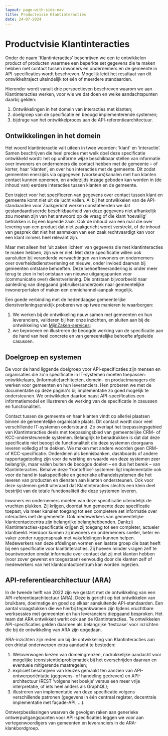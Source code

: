 ```yaml
---
layout: page-with-side-nav
title: Productvisie Klantinteracties
date: 24-07-2024
---
```


# Productvisie Klantinteracties

Onder de naam 'Klantinteracties' beschrijven we een te ontwikkelen product of producten waarmee een beperkte set gegevens die te maken hebben met contact tussen inwoners en ondernemers en de gemeente in API-specificaties wordt beschreven. Mogelijk leidt het resultaat van dit ontwikkeltraject uiteindelijk tot één of meerdere standaarden.

Hieronder wordt vanuit drie perspectieven beschreven waarom we aan Klantinteracties werken, voor wie we dat doen en welke aandachtspunten daarbij gelden:
1. Ontwikkelingen in het domein van interacties met klanten;
2. doelgroep van de specificatie en beoogd implementerende systemen;
3. bijdrage van het ontwikkelproces aan de API-referentiearchitectuur.

## Ontwikkelingen in het domein

Het woord klantinteractie valt uiteen in twee woorden: ‘klant’ en ‘interactie’. Samen beschrijven die heel precies met welk doel deze specificatie ontwikkeld wordt: het op uniforme wijze beschikbaar stellen van informatie over inwoners en ondernemers die contact hebben met de gemeente – of korter, haar ‘klanten’, en over hun interacties met de gemeente. Dit zodat gemeenten enerzijds via opgegeven (voorkeurs)kanalen met hun klanten contact kunnen opnemen, en anderzijds inzage geboden kan worden in (de inhoud van) eerdere interacties tussen klanten en de gemeente.

Een traject voor het specificeren van gegevens over contact tussen klant en gemeente komt niet uit de lucht vallen. Al bij het ontwikkelen van de API-standaarden voor Zaakgericht werken constateerden we dat gestandaardiseerde beschikbaarheid van deze gegevens niet afhankelijk zou moeten zijn van het antwoord op de vraag of die klant ‘toevallig’ betrokken is bij een lopende zaak. Ook de inhoud van een mail die over levering van een product dat niet zaakgericht wordt verstrekt, of de inhoud van gesprek dat niet het aanmaken van een zaak rechtvaardigt kan voor een klant immers heel relevant zijn.

Maar met alleen het ‘uit zaken lichten’ van gegevens die met klantinteracties te maken hebben, zijn we er niet. Met deze specificatie willen ook aansluiten bij veranderde verwachtingen van inwoners en ondernemers over overheidsdienstverlening en nieuwe, onder invloed daarvan bij gemeenten ontstane behoeften. Deze behoefteverandering is onder meer terug te zien in het ontstaan van nieuwe uitgangspunten voor (communicatie over) dienstverlening. Die ontstaan bijvoorbeeld naar aanleiding van diepgaand gebruikersonderzoek naar gemeentelijke inwonerportalen of maken een omnichannel-aanpak mogelijk.

Een goede verbinding met de hedendaagse gemeentelijke dienstverleningspraktijk proberen we op twee manieren te waarborgen:
1. We werken bij de ontwikkeling nauw samen met gemeenten en hun leveranciers, valideren bij hen onze inzichten, en sluiten aan bij de ontwikkeling van [MijnZaken-services](https://vng.nl/artikelen/mijnzaken-service-track-trace-voor-de-overheidsdienstlevering);
2. we beproeven en illustreren de beoogde werking van de specificatie aan de hand van heel concrete en van gemeentelijke behoefte afgeleide casussen.

## Doelgroep en systemen

De voor de hand liggende doelgroep voor API-specificaties zijn mensen en organisaties die zo'n specificatie in IT-systemen moeten toepassen: ontwikkelaars, (informatie)architecten, domein- en productmanagers die werken voor gemeenten en hun leveranciers. Hen proberen we met de documentatie op deze pagina's bij implementatie zo goed mogelijk te ondersteunen. We ontwikkelen daartoe naast API-specificaties een informatiemodel en illustreren de werking van de specificatie in casussen en functionaliteit.

Contact tussen de gemeente en haar klanten vindt op allerlei plaatsen binnen de gemeentelijke organisatie plaats. Dit contact wordt door veel verschillende IT-systemen ondersteund. Zo overlapt het toepassingsgebied van Klantinteracties deels met toepassingsbied van gemeentelijke CRM- of KCC-ondersteunende systemen. Belangrijk te benadrukken is dat dat deze specificatie niet beoogt de functionaliteit die deze systemen doorgaans leveren volledig af te dekken. We maken met andere woorden geen CRM- of KCC-specificatie. Onderdelen als kennisbanken, dashboards of andere rapportagetooling zijn voor de werking en waarde van deze systemen zeer belangrijk, maar vallen buiten de beoogde doelen – en dus het bereik – van Klantinteracties. Behalve deze ‘frontoffice’-systemen ligt implementatie ook voor de hand in taakspecifieke en generieke afhandelsystemen die het leveren van producten en diensten aan klanten ondersteunen. Ook voor deze systemen geldt uiteraard dat Klantinteracties slechts een klein deel bestrijkt van de totale functionaliteit die deze systemen leveren.

Inwoners en ondernemers moeten van deze specificatie uiteindelijk de vruchten plukken. Zij krijgen, doordat hun gemeente deze specificatie toepast, via meer kanalen toegang tot een completere set informatie over interacties met de gemeente. Ook medewerkers van gemeentelijke klantcontactcentra zijn belangrijke belanghebbenden. Dankzij Klantinteracties-specificatie krijgen zij toegang tot een completer, actueler klantbeeld. Hierdoor kunnen zij inwoners en ondernemers sneller, beter en vaker zonder ruggenspraak met vakafdelingen kunnen helpen. Medewerkers van deze afdelingen vormen een laatste groep die baat heeft bij een specificatie voor klantinteracties. Zij hoeven minder vragen zelf te beantwoorden omdat informatie over contact dat zij met klanten hebben (voor zover gewenst en toegestaan) eenvoudig door die klanten zelf of medewerkers van het klantcontactcentrum kan worden ingezien.

## API-referentiearchitectuur (ARA)

In de tweede helft van 2022 zijn we gestart met de ontwikkeling van een API-referentiearchitectuur (ARA). Deze is gericht op het ontwikkelen van bruikbare, doelmatige en goed op elkaar aansluitende API-standaarden. Een aantal vraagstukken die we hierbij tegenkwamen zijn tijdens vruchtbare werksessies met gemeenten en hun leveranciers diepgaand besproken. Het team dat ARA ontwikkelt werkt ook aan de Klantinteracties. Te ontwikkelen API-specificaties gelden daarmee als belangrijke 'testcase' voor inzichten die bij de ontwikkeling van ARA zijn opgedaan.

ARA-inzichten zijn reden om bij de ontwikkeling van Klantinteracties aan een drietal onderwerpen extra aandacht te besteden:
1. Weloverwogen kiezen van domeingrenzen, nadrukkelijke aandacht voor mogelijke (consistentie)problematiek bij het overschrijden daarvan en eventuele mitigerende maatregelen;
2. expliciet beschrijven van keuzes gemaakt ten aanzien van API-ontwerporiëntatie (gegevens- of handeling gedreven) en API-architectuur (REST ‘volgens het boekje’ versus een meer vrije interpretatie, of iets heel anders als GraphQL);
3. illustreren van implementatie van deze specificatie volgens verschillende patronen (gegevens in één centraal register, decentrale implementatie met façade-API, …).

Ontwerpbeslissingen waarvan de gevolgen raken aan generieke ontwerpuitgangspunten voor API-specificaties leggen we voor aan vertegenwoordigers van gemeenten en leveranciers in de ARA-klankbordgroep.